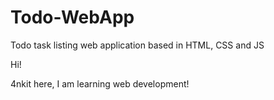 # Todo-WebApp
Todo task listing web application based in HTML, CSS and JS

Hi!

4nkit here, I am learning web development!
